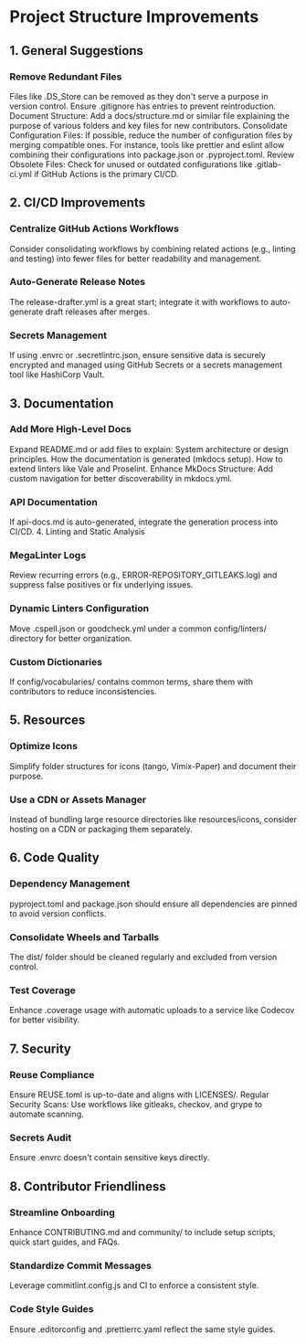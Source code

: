 # Project Structure Improvements

## 1. General Suggestions

### Remove Redundant Files

Files like .DS_Store can be removed as they don't serve a purpose in version
control. Ensure .gitignore has entries to prevent reintroduction. Document
Structure: Add a docs/structure.md or similar file explaining the purpose of
various folders and key files for new contributors. Consolidate Configuration
Files: If possible, reduce the number of configuration files by merging
compatible ones. For instance, tools like prettier and eslint allow combining
their configurations into package.json or .pyproject.toml. Review Obsolete
Files: Check for unused or outdated configurations like .gitlab-ci.yml if GitHub
Actions is the primary CI/CD.

## 2. CI/CD Improvements

### Centralize GitHub Actions Workflows

Consider consolidating workflows by combining related actions (e.g., linting and
testing) into fewer files for better readability and management.

### Auto-Generate Release Notes

The release-drafter.yml is a great start; integrate it with workflows to
auto-generate draft releases after merges.

### Secrets Management

If using .envrc or .secretlintrc.json, ensure sensitive data is securely
encrypted and managed using GitHub Secrets or a secrets management tool like
HashiCorp Vault.

## 3. Documentation

### Add More High-Level Docs

Expand README.md or add files to explain: System architecture or design
principles. How the documentation is generated (mkdocs setup). How to extend
linters like Vale and Proselint. Enhance MkDocs Structure: Add custom navigation
for better discoverability in mkdocs.yml.

### API Documentation

If api-docs.md is auto-generated, integrate the generation process into
CI/CD. 4. Linting and Static Analysis

### MegaLinter Logs

Review recurring errors (e.g., ERROR-REPOSITORY_GITLEAKS.log) and suppress false
positives or fix underlying issues.

### Dynamic Linters Configuration

Move .cspell.json or goodcheck.yml under a common config/linters/ directory for
better organization.

### Custom Dictionaries

If config/vocabularies/ contains common terms, share them with contributors to
reduce inconsistencies.

## 5. Resources

### Optimize Icons

Simplify folder structures for icons (tango, Vimix-Paper) and document their
purpose.

### Use a CDN or Assets Manager

Instead of bundling large resource directories like resources/icons, consider
hosting on a CDN or packaging them separately.

## 6. Code Quality

### Dependency Management

pyproject.toml and package.json should ensure all dependencies are pinned to
avoid version conflicts.

### Consolidate Wheels and Tarballs

The dist/ folder should be cleaned regularly and excluded from version control.

### Test Coverage

Enhance .coverage usage with automatic uploads to a service like Codecov for
better visibility.

## 7. Security

### Reuse Compliance

Ensure REUSE.toml is up-to-date and aligns with LICENSES/. Regular Security
Scans: Use workflows like gitleaks, checkov, and grype to automate scanning.

### Secrets Audit

Ensure .envrc doesn't contain sensitive keys directly.

## 8. Contributor Friendliness

### Streamline Onboarding

Enhance CONTRIBUTING.md and community/ to include setup scripts, quick start
guides, and FAQs.

### Standardize Commit Messages

Leverage commitlint.config.js and CI to enforce a consistent style.

### Code Style Guides

Ensure .editorconfig and .prettierrc.yaml reflect the same style guides.
